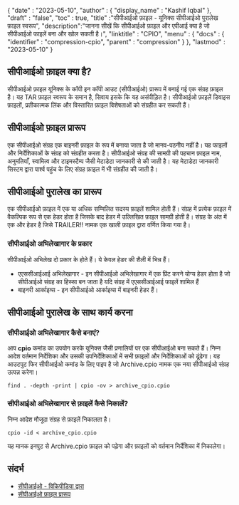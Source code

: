 {
  "date" : "2023-05-10",
  "author" : {
    "display_name" : "Kashif Iqbal"
},
  "draft" : "false",
  "toc" : true,
  "title" :"सीपीआईओ फ़ाइल - यूनिक्स सीपीआईओ पुरालेख फ़ाइल स्वरूप",
  "description":"जानना सीखें कि सीपीआईओ फ़ाइल और एपीआई क्या है जो सीपीआईओ फाइलें बना और खोल सकती है।",
  "linktitle" : "CPIO",
  "menu" : {
    "docs" : {
      "identifier" : "compression-cpio",
      "parent" : "compression"
}
},
  "lastmod" : "2023-05-10"
}

## सीपीआईओ फ़ाइल क्या है?

सीपीआईओ फ़ाइल यूनिक्स के कॉपी इन कॉपी आउट (सीपीआईओ) प्रारूप में बनाई गई एक संग्रह फ़ाइल है। यह TAR फ़ाइल स्वरूप के समान है, सिवाय इसके कि यह असंपीड़ित है। सीपीआईओ फ़ाइलें डिवाइस फ़ाइलों, प्रतीकात्मक लिंक और विस्तारित फ़ाइल विशेषताओं को संग्रहीत कर सकती हैं।

## सीपीआईओ फ़ाइल प्रारूप

एक सीपीआईओ संग्रह एक बाइनरी फ़ाइल के रूप में बनाया जाता है जो मानव-पठनीय नहीं है। यह फाइलों और निर्देशिकाओं के संग्रह को संग्रहीत करता है। सीपीआईओ संग्रह की सामग्री की पहचान फ़ाइल नाम, अनुमतियाँ, स्वामित्व और टाइमस्टैम्प जैसी मेटाडेटा जानकारी से की जाती है। यह मेटाडेटा जानकारी सिस्टम द्वारा पार्श्व पहुंच के लिए संग्रह फ़ाइल में भी संग्रहीत की जाती है।

## सीपीआईओ पुरालेख का प्रारूप

एक सीपीआईओ फ़ाइल में एक या अधिक सम्मिलित सदस्य फ़ाइलें शामिल होती हैं। संग्रह में प्रत्येक फ़ाइल में वैकल्पिक रूप से एक हेडर होता है जिसके बाद हेडर में उल्लिखित फ़ाइल सामग्री होती है। संग्रह के अंत में एक और हेडर है जिसे TRAILER!! नामक एक खाली फ़ाइल द्वारा वर्णित किया गया है।

### सीपीआईओ अभिलेखागार के प्रकार

सीपीआईओ अभिलेख दो प्रकार के होते हैं। ये केवल हेडर की शैली में भिन्न हैं।

* एएससीआईआई अभिलेखागार - इन सीपीआईओ अभिलेखागार में एक प्रिंट करने योग्य हेडर होता है जो सीपीआईओ संग्रह का हिस्सा बन जाता है यदि संग्रह में एएससीआईआई फाइलें शामिल हैं
* बाइनरी आर्काइव्स - इन सीपीआईओ आर्काइव्स में बाइनरी हेडर हैं।

## सीपीआईओ पुरालेख के साथ कार्य करना

### सीपीआईओ अभिलेखागार कैसे बनाएं?

आप **cpio** कमांड का उपयोग करके यूनिक्स जैसी प्रणालियों पर एक सीपीआईओ बना सकते हैं। निम्न आदेश वर्तमान निर्देशिका और उसकी उपनिर्देशिकाओं में सभी फ़ाइलों और निर्देशिकाओं को ढूंढेगा। यह आउटपुट फिर सीपीआईओ कमांड के लिए पाइप है जो Archive.cpio नामक एक नया सीपीआईओ संग्रह उत्पन्न करेगा।

```
find . -depth -print | cpio -ov > archive_cpio.cpio
```
### सीपीआईओ अभिलेखागार से फ़ाइलें कैसे निकालें?

निम्न आदेश मौजूदा संग्रह से फ़ाइलें निकालता है।

```
cpio -id < archive_cpio.cpio
```
यह मानक इनपुट से Archive.cpio फ़ाइल को पढ़ेगा और फ़ाइलों को वर्तमान निर्देशिका में निकालेगा।


## संदर्भ

* [सीपीआईओ - विकिपीडिया द्वारा](https://en.wikipedia.org/wiki/Cpio)
* [सीपीआईओ फ़ाइल प्रारूप](https://www.ibm.com/docs/en/zos/2.2.0?topic=formats-cpio-format-cpio-archives)

